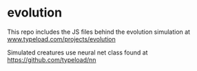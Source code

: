 # evolution
This repo includes the JS files behind the evolution simulation at www.typeload.com/projects/evolution

Simulated creatures use neural net class found at https://github.com/typeload/nn
